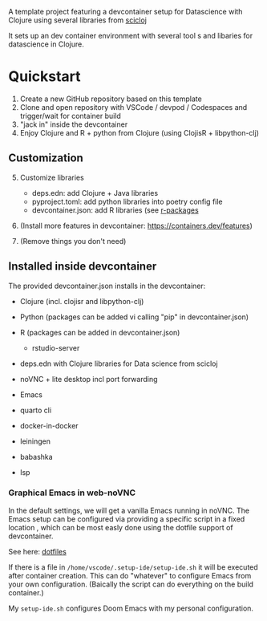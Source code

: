 A template project featuring a devcontainer setup for Datascience with Clojure using several libraries from [scicloj](https://scicloj.github.io/)

It sets up an dev container environment with several tool s and libaries for datascience in Clojure.

# Quickstart
1. Create a new GitHub repository based on this template
2. Clone and open repository with VSCode / devpod / Codespaces and trigger/wait for container build
3. "jack in" inside the devcontainer
4. Enjoy Clojure and R  + python from Clojure  (using ClojisR + libpython-clj)

## Customization

5. Customize libraries
    * deps.edn: add Clojure + Java libraries
    * pyproject.toml: add python libraries into poetry config file
    * devcontainer.json: add R libraries (see [r-packages](ghcr.io/rocker-org/devcontainer-features/r-packages)


6. (Install more features in devcontainer: https://containers.dev/features)
7. (Remove things you don't need)
   


## Installed inside devcontainer
The provided devcontainer.json installs in the devcontainer:

* Clojure (incl. clojisr and libpython-clj)
* Python (packages can be added vi calling "pip" in devcontainer.json)
* R (packages can be added in devcontainer.json)
   * rstudio-server

* deps.edn with Clojure libraries for Data science from scicloj
* noVNC + lite desktop incl port forwarding
* Emacs
* quarto cli
* docker-in-docker
* leiningen
* babashka
* lsp

### Graphical Emacs in web-noVNC
In the default settings, we will get a vanilla Emacs running in noVNC.
The Emacs setup can be configured via providing a specific script in a fixed location 
, which can be most easly done using the dotfile support of devcontainer.

See here: [dotfiles](https://code.visualstudio.com/docs/devcontainers/containers#_personalizing-with-dotfile-repositories)

If there is a file in `/home/vscode/.setup-ide/setup-ide.sh` it will be executed after container creation.
This can do "whatever" to configure Emacs from your own configuration.
(Baically the script can do everything on the build container.)

My `setup-ide.sh` configures Doom Emacs with my personal configuration.





